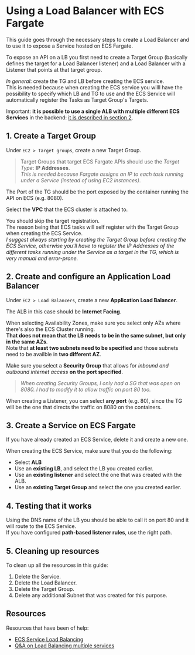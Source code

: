 # Using a Load Balancer with ECS Fargate
This guide goes through the necessary steps to create a Load Balancer and to use it to expose a Service hosted on ECS Fargate.

To expose an API on a LB you first need to create a Target Group (basically defines the target for a Load Balancer listener) and a Load Balancer with a Listener that points at that target group.

*In general*: create the TG and LB before creating the ECS service.<br>
This is needed because when creating the ECS service you willl have the possibility to specify which LB and TG to use and the ECS Service will automatically register the Tasks as Target Group's Targets.

Important: **it is possible to use a single ALB with multiple different ECS Services** in the backend: [it is described in section 2](#configure-a-single-alb-to-serve-multiple-ecs-services).

## 1. Create a Target Group
Under `EC2 > Target groups`, create a new Target Group.

> Target Groups that target ECS Fargate APIs should use the *Target Type*: **IP Addresses**. <br>
*This is needed because Fargate assigns an IP to each task running under a Service (instead of using EC2 instances)*. 

The Port of the TG should be the port exposed by the container running the API on ECS (e.g. 8080).

Select the **VPC** that the ECS cluster is attached to. 

You should skip the target registration. <br>
The reason being that ECS tasks will self register with the Target Group when creating the ECS Service.<br> 
*I suggest always starting by creating the Target Group before creating the ECS Service, otherwise you'll have to register the IP Addresses of the different tasks running under the Service as a target in the TG, which is very manual and error-prone.*

## 2. Create and configure an Application Load Balancer
Under `EC2 > Load Balancers`, create a new **Application Load Balancer**.

The ALB in this case should be **Internet Facing**.<br>

When selecting Availability Zones, make sure you select only AZs where there's also the ECS Cluster running.<br>
**That does not mean that the LB needs to be in the same subnet, but only in the same AZs**.<br>
Note that **at least two subnets need to be specified** and those subnets need to be availble in **two different AZ**. 

Make sure you select a **Security Group** that allows for *inbound and outbound internet access* **on the port specified**. 
> *When creating Security Groups, I only had a SG that was open on 8080. I had to modify it to allow traffic on port 80 too.*

When creating a Listener, you can select **any port** (e.g. 80), since the TG will be the one that directs the traffic on 8080 on the containers.

## 3. Create a Service on ECS Fargate
If you have already created an ECS Service, delete it and create a new one. 

When creating the ECS Service, make sure that you do the following: 
* Select **ALB**
* Use an **existing LB**, and select the LB you created earlier.
* Use an **existing listener** and select the one that was created with the ALB. 
* Use an **existing Target Group** and select the one you created earlier. 

## 4. Testing that it works
Using the DNS name of the LB you should be able to call it on port 80 and it will route to the ECS Service. <br>
If you have configured **path-based listener rules**, use the right path.

## 5. Cleaning up resources
To clean up all the resources in this guide: 
1. Delete the Service.
2. Delete the Load Balancer.
3. Delete the Target Group.
4. Delete any additional Subnet that was created for this purpose.

## Resources
Resources that have been of help: 
* [ECS Service Load Balancing](https://docs.aws.amazon.com/AmazonECS/latest/developerguide/service-load-balancing.html)
* [Q&A on Load Balancing multiple services](https://repost.aws/knowledge-center/elb-achieve-path-based-routing-alb)